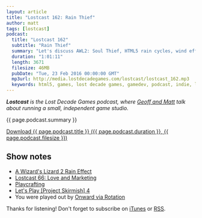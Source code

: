 ```yaml
---
layout: article
title: "Lostcast 162: Rain Thief"
author: matt
tags: [lostcast]
podcast:
  title: "Lostcast 162"
  subtitle: "Rain Thief"
  summary: "Let's discuss AWL2: Soul Thief, HTML5 rain cycles, wind effects, and other fun stuff."
  duration: "1:01:11"
  length: 3671
  filesize: 46MB
  pubDate: "Tue, 23 Feb 2016 00:00:00 GMT"
  mp3url: http://media.lostdecadegames.com/lostcast/lostcast_162.mp3
  keywords: html5, games, lost decade games, gamedev, podcast, indie, lostcast
---
```

_**Lostcast** is the Lost Decade Games podcast, where [Geoff and Matt](/about/) talk about running a small, independent game studio._

{{ page.podcast.summary }}

<a class="download-podcast" href="{{ page.podcast.mp3url }}">
	Download {{ page.podcast.title }} ({{ page.podcast.duration }}, {{ page.podcast.filesize }})
</a>

## Show notes

* [A Wizard's Lizard 2 Rain Effect](https://www.youtube.com/watch?v=EhVvrf5ahew)
* [Lostcast 66: Love and Marketing](http://www.lostdecadegames.com/lostcast-66/)
* [Playcrafting](https://www.playcrafting.com/)
* [Let's Play [Project Skirmish] 4](https://www.youtube.com/watch?v=X75wZt05NB4)
* You were played out by [Onward via Rotation](http://music.disasterpeace.com/track/onward-via-rotation)

Thanks for listening! Don't forget to subscribe on [iTunes](http://itunes.apple.com/us/podcast/lostcast/id481950724) or [RSS](/lostcast.xml).
